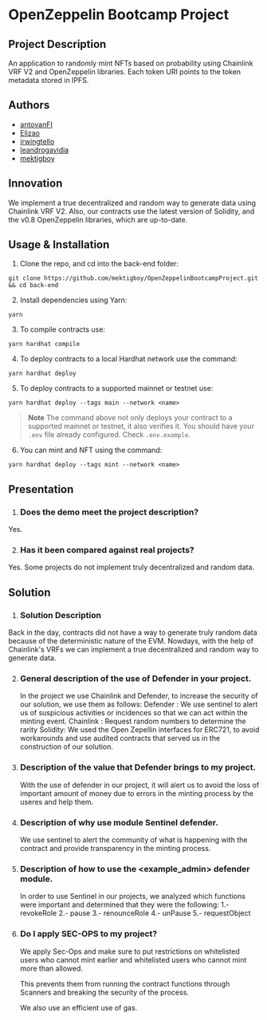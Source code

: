 # OpenZeppelin Bootcamp Project

## Project Description

An application to randomly mint NFTs based on probability using Chainlink VRF V2 and OpenZeppelin libraries.
Each token URI points to the token metadata stored in IPFS.

## Authors

- [antovanFI](https://github.com/antovanFI)
- [Elizao](https://github.com/Elizao)
- [irwingtello](https://github.com/irwingtello)
- [leandrogavidia](https://github.com/leandrogavidia)
- [mektigboy](https://github.com/mektigboy)

## Innovation

We implement a true decentralized and random way to generate data using Chainlink VRF V2.
Also, our contracts use the latest version of Solidity, and the v0.8 OpenZeppelin libraries, which are up-to-date.

## Usage & Installation

1. Clone the repo, and cd into the back-end folder:

```
git clone https://github.com/mektigboy/OpenZeppelinBootcampProject.git && cd back-end
```

2. Install dependencies using Yarn:

```
yarn
```

3. To compile contracts use:

```
yarn hardhat compile
```

4. To deploy contracts to a local Hardhat network use the command:

```
yarn hardhat deploy
```

5. To deploy contracts to a supported mainnet or testnet use:

```
yarn hardhat deploy --tags main --network <name>
```

> **Note**
> The command above not only deploys your contract to a supported mainnet or testnet, it also verifies it.
> You should have your `.env` file already configured. Check `.env.example`.

6. You can mint and NFT using the command:
```
yarn hardhat deploy --tags mint --network <name>
```

## Presentation

1. ### Does the demo meet the project description?
Yes.

2. ### Has it been compared against real projects?
Yes. Some projects do not implement truly decentralized and random data.

## Solution

1. ### Solution Description
Back in the day, contracts did not have a way to generate truly random data because of the deterministic nature of the EVM.
Nowdays, with the help of Chainlink's VRFs we can implement a true decentralized and random way to generate data.

2. ### General description of the use of Defender in your project.

   In the project we use Chainlink and Defender, to increase the security of our solution, we use them as follows:
   Defender : We use sentinel to alert us of suspicious activities or incidences so that we can act within the minting event.
   Chainlink : Request random numbers to determine the rarity
   Solidity: We used the Open Zepellin interfaces for ERC721, to avoid workarounds and use audited contracts that served us in the construction of our solution.

3. ### Description of the value that Defender brings to my project.

   With the use of defender in our project, it will alert us to avoid the loss of important amount of money due to errors in the minting process by the useres and help them.

4. ### Description of why use module Sentinel defender.

   We use sentinel to alert the community of what is happening with the contract and provide transparency in the minting process.

5. ### Description of how to use the <example_admin> defender module.

   In order to use Sentinel in our projects, we analyzed which functions were important and determined that they were the following:
   1.- revokeRole
   2.- pause
   3.- renounceRole
   4.- unPause
   5.- requestObject

6. ### Do I apply SEC-OPS to my project?

   We apply Sec-Ops and make sure to put restrictions on whitelisted users who cannot mint earlier and whitelisted users who cannot mint more than allowed.

   This prevents them from running the contract functions through Scanners and breaking the security of the process.

   We also use an efficient use of gas.
